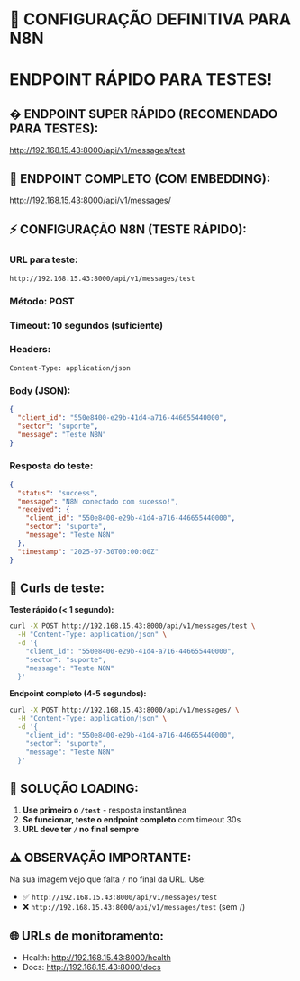 # 🎯 CONFIGURAÇÃO DEFINITIVA PARA N8N
# ENDPOINT RÁPIDO PARA TESTES!

## � ENDPOINT SUPER RÁPIDO (RECOMENDADO PARA TESTES):
http://192.168.15.43:8000/api/v1/messages/test

## 🔗 ENDPOINT COMPLETO (COM EMBEDDING):
http://192.168.15.43:8000/api/v1/messages/

## ⚡ CONFIGURAÇÃO N8N (TESTE RÁPIDO):

### **URL para teste:** 
`http://192.168.15.43:8000/api/v1/messages/test`

### **Método:** POST
### **Timeout:** 10 segundos (suficiente)

### **Headers:**
```
Content-Type: application/json
```

### **Body (JSON):**
```json
{
  "client_id": "550e8400-e29b-41d4-a716-446655440000",
  "sector": "suporte",
  "message": "Teste N8N"
}
```

### **Resposta do teste:**
```json
{
  "status": "success",
  "message": "N8N conectado com sucesso!",
  "received": {
    "client_id": "550e8400-e29b-41d4-a716-446655440000",
    "sector": "suporte",
    "message": "Teste N8N"
  },
  "timestamp": "2025-07-30T00:00:00Z"
}
```

## 🧪 Curls de teste:

**Teste rápido (< 1 segundo):**
```bash
curl -X POST http://192.168.15.43:8000/api/v1/messages/test \
  -H "Content-Type: application/json" \
  -d '{
    "client_id": "550e8400-e29b-41d4-a716-446655440000",
    "sector": "suporte",
    "message": "Teste N8N"
  }'
```

**Endpoint completo (4-5 segundos):**
```bash
curl -X POST http://192.168.15.43:8000/api/v1/messages/ \
  -H "Content-Type: application/json" \
  -d '{
    "client_id": "550e8400-e29b-41d4-a716-446655440000",
    "sector": "suporte",
    "message": "Teste N8N"
  }'
```

## 🎯 SOLUÇÃO LOADING:
1. **Use primeiro o `/test`** - resposta instantânea
2. **Se funcionar, teste o endpoint completo** com timeout 30s
3. **URL deve ter `/` no final sempre**

## ⚠️ OBSERVAÇÃO IMPORTANTE:
Na sua imagem vejo que falta `/` no final da URL. Use:
- ✅ `http://192.168.15.43:8000/api/v1/messages/test`
- ❌ `http://192.168.15.43:8000/api/v1/messages/test` (sem /)

## 🌐 URLs de monitoramento:
- Health: http://192.168.15.43:8000/health
- Docs: http://192.168.15.43:8000/docs

